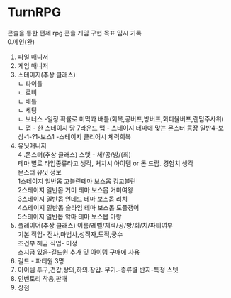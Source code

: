 # TurnRPG

콘솔을 통한 턴제 rpg 콘솔 게임 구현 목표 임시 기록</br>
0.메인(완)</br> 
1. 파일 매니저</br>
2. 게임 매니저</br>
2. 스테이지(추상 클래스)</br>
ㄴ 타이틀</br>
ㄴ 로비</br>
ㄴ 배틀 </br>
ㄴ 세팅</br>
ㄴ 보너스 -일정 확률로 미믹과 배틀(회복,공버프,방버프,회피율버프,랜덤주사위)</br>
ㄴ 맵 - 한 스테이지 당 7라운드 맵 - 스테이지 테마에 맞는 몬스터 등장 일반4-보상-1-?1-보스1 -스테이지 클리어시 체력회복</br>
3. 유닛매니저</br>
4 .몬스터(추상 클래스) 스텟 - 체/공/방/(회)</br>
테마 별로 타입종류라고 생각, 처치시 아이템 or 돈 드랍. 경험치 생각</br>
몬스터 유닛 정보 </br>
1스테이지 일반몹 고블린테마 보스몹 킹고블린</br>
2스테이지 일반몹 거미 테마  보스몹 거미여왕 </br>
3스테이지 일반몹 언데드 테마 보스몹 리치</br>
4스테이지 일반몹 슬라임 테마 보스몹 도플갱어</br>
5스테이지 일반몹 악마 테마 보스몹 마왕</br>
5. 플레이어(추상 클래스)  이름/레벨/체력/공/방/회/치/파티여부</br>
기본 직업- 전사,마법사,성직자,도적,궁수 </br>
조건부 해금 직업- 미정</br>
소지금 있음-길드원 추가 및 아이템 구매에 사용</br>
6. 길드 - 파티원 3명</br>
7. 아이템  투구,견갑,상의,하의.장갑.  무기.-종류별  반지-특정 스텟</br>
8. 인벤토리 착용,판매</br>
9. 상점</br>
